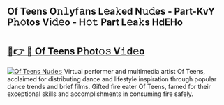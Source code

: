 ## Of Teens O𝚗𝚕yf𝚊ns L𝚎a𝚔ed N𝚞𝚍es - Part-KvY P𝚑𝚘tos Vi𝚍𝚎o - H𝚘𝚝 Part L𝚎a𝚔s HdEHo

# <h2><a href="http://kff8i5l.oniu.top/?m=Of+Teens">🔗👉 🔴 Of Teens P𝚑ot𝚘𝚜 V𝚒d𝚎o</a></h2>

[![Of Teens Nu𝚍e𝚜](https://i.imgur.com/0qMVB7G.gif)](http://kff8i5l.oniu.top/?m=Of+Teens)
Virtual performer and multimedia artist Of Teens, acclaimed for distributing dance and lifestyle inspiration through popular dance trends and brief films. Gifted fire eater Of Teens, famed for their exceptional skills and accomplishments in consuming fire safely.  
